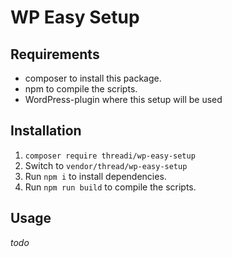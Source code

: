 # WP Easy Setup

## Requirements

* composer to install this package.
* npm to compile the scripts.
* WordPress-plugin where this setup will be used

## Installation

1. ``composer require threadi/wp-easy-setup``
2. Switch to ``vendor/thread/wp-easy-setup``
3. Run ``npm i`` to install dependencies.
4. Run ``npm run build`` to compile the scripts.

## Usage

_todo_
